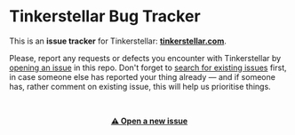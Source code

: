 # Tinkerstellar Bug Tracker

This is an **issue tracker** for Tinkerstellar: **[tinkerstellar.com](https://tinkerstellar.com)**.

Please, report any requests or defects you encounter with Tinkerstellar by [opening an issue](https://github.com/navoshta/Tinkerstellar-Issues/issues/new) in this repo. Don't forget to [search for existing issues](https://github.com/rationalmatter/Tinkerstellar-Issues/issues) first, in case someone else has reported your thing already — and if someone has, rather comment on existing issue, this will help us prioritise things.

<br>
<p align="center"><a href="https://github.com/navoshta/Tinkerstellar-Issues/issues/new/choose"><b>⚠️ Open a new issue</b></a></p>
